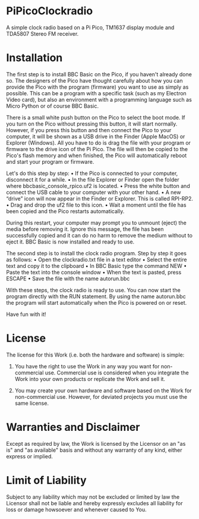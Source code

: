 # PiPicoClockradio
A simple clock radio based on a Pi Pico, TM1637 display module and TDA5807 Stereo FM receiver.

# Installation                              
The first step is to install BBC Basic on the Pico, if you haven't already done 
so. The designers of the Pico have thought carefully about how you can provide 
the Pico with the program (firmware) you want to use as simply as possible. This 
can be a program with a specific task (such as my Electron Video card), but also 
an environment with a programming language such as Micro Python or of course BBC Basic.

There is a small white push button on the Pico to select the boot mode. If you 
turn on the Pico without pressing this button, it will start normally. However, 
if you press this button and then connect the Pico to your computer, it will be
shown as a USB drive in the Finder (Apple MacOS) or Explorer (Windows). All you 
have to do is drag the file with your program or firmware to the drive icon of the
Pi Pico. The file will then be copied to the Pico's flash memory and when finished,
the Pico will automatically reboot and start your program or firmware.

Let's do this step by step:
     • If the Pico is connected to your computer, disconnect it for a while.
     • In the file Explorer or Finder open the folder where 
       bbcbasic_console_rpico.uf2 is located.
     • Press the white button and connect the USB cable to your computer with your 
       other hand.
     • A new “drive” icon will now appear in the Finder or Explorer. This is 
       called RPI-RP2.
     • Drag and drop the uf2 file to this icon.
     • Wait a moment until the file has been copied and the Pico restarts 
       automatically.

During this restart, your computer may prompt you to unmount (eject) the media 
before removing it. Ignore this message, the file has been successfully copied 
and it can do no harm to remove the medium  without to eject it.
BBC Basic is now installed and ready to use.

The second step is to install the clock radio program. Step by step it goes as 
follows:
     • Open the clockradio.txt file in a text editor
     • Select the entire text and copy it to the clipboard
     • In BBC Basic type the command
        	NEW <enter>
     • Paste the text into the console window
     • When the text is pasted, press ESCAPE
     • Save the file with the name autorun.bbc

With these steps, the clock radio is ready to use. You can now start the program 
directly with the RUN statement. By using the name autorun.bbc the program will 
start automatically when the Pico is powered on or reset.

Have fun with it!


# License

The license for this Work (i.e. both the hardware and software) is simple:

1. You have the right to use the Work in any way you want for non-commercial use. Commercial use is considered when you integrate the Work into your own products or replicate the Work and sell it.

2. You may create your own hardware and software based on the Work for non-commercial use. However, for deviated projects you must use the same license.


# Warranties and Disclaimer

Except as required by law, the Work is licensed by the Licensor on an "as is" and "as available" basis and without any warranty of any kind, either express or implied.


# Limit of Liability

Subject to any liability which may not be excluded or limited by law the Licensor shall not be liable and hereby expressly excludes all liability for loss or damage howsoever and whenever caused to You.
